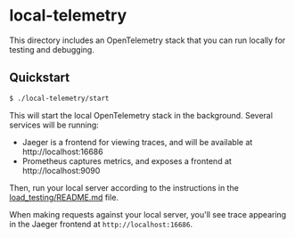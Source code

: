 # local-telemetry

This directory includes an OpenTelemetry stack that you can run locally for testing and debugging.

## Quickstart

```bash
$ ./local-telemetry/start
```

This will start the local OpenTelemetry stack in the background.  Several services
will be running:

* Jaeger is a frontend for viewing traces, and will be available at http://localhost:16686
* Prometheus captures metrics, and exposes a frontend at http://localhost:9090

Then, run your local server according to the instructions in the [load_testing/README.md](../README.md) file.

When making requests against your local server, you'll see trace appearing in the
Jaeger frontend at `http://localhost:16686`.
